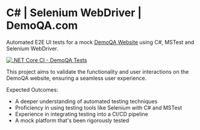 # C# | Selenium WebDriver | DemoQA.com

Automated E2E UI tests for a mock [DemoQA Website](https://demoqa.com/) using C#, MSTest and Selenium WebDriver.

[![.NET Core CI - DemoQA Tests](https://github.com/adamTarasiewicz/CSharp-Selenium-DemoQA/actions/workflows/main.yml/badge.svg)](https://github.com/adamTarasiewicz/CSharp-Selenium-DemoQA/actions/workflows/main.yml)

This project aims to validate the functionality and user interactions on the DemoQA website, ensuring a seamless user experience.

Expected Outcomes:
- A deeper understanding of automated testing techniques
- Proficiency in using testing tools like Selenium with C# and MSTest
- Experience in integrating testing into a CI/CD pipeline
- A mock platform that's been rigorously tested
